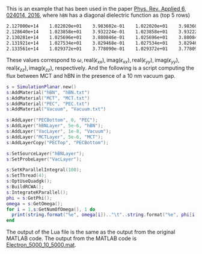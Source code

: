 This is an example that has been used in the paper [Phys. Rev. Applied 6, 024014, 2016](https://journals.aps.org/prapplied/abstract/10.1103/PhysRevApplied.6.024014), where `hBN` has a diagonal dielectric function as (top $5$ rows)
```tex
2.127000e+14	1.022020e+01	3.983602e-01	1.022020e+01	3.983602e-01	4.251609e+00	3.151862e-01
2.128640e+14	1.023858e+01	3.932224e-01	1.023858e+01	3.932224e-01	4.248610e+00	3.151862e-01
2.130281e+14	1.025696e+01	3.880846e-01	1.025696e+01	3.880846e-01	4.253492e+00	3.151862e-01
2.131921e+14	1.027534e+01	3.829468e-01	1.027534e+01	3.829468e-01	4.258538e+00	3.151862e-01
2.133561e+14	1.029372e+01	3.778090e-01	1.029372e+01	3.778090e-01	4.263583e+00	3.151862e-01
```
These values correspond to $\omega, \text{real}(\epsilon_{xx}), \text{imag}(\epsilon_{xx}), \text{real}(\epsilon_{yy}), \text{imag}(\epsilon_{yy}), \text{real}(\epsilon_{zz}), \text{imag}(\epsilon_{zz})$, respectively. And the following is a script computing the flux between MCT and hBN in the presence of a $10~\text{nm}$ vacuum gap.
```lua
s = SimulationPlanar.new()
s:AddMaterial("hBN", "hBN.txt")
s:AddMaterial("MCT", "MCT.txt")
s:AddMaterial("PEC", "PEC.txt")
s:AddMaterial("Vacuum", "Vacuum.txt")

s:AddLayer("PECBottom", 0, "PEC");
s:AddLayer("hBNLayer", 5e-6, "hBN");
s:AddLayer("VacLayer", 1e-8, "Vacuum");
s:AddLayer("MCTLayer", 5e-6, "MCT");
s:AddLayerCopy("PECTop", "PECBottom");

s:SetSourceLayer("hBNLayer");
s:SetProbeLayer("VacLayer");

s:SetKParallelIntegral(100);
s:SetThread(4);
s:OptUseQuadgk();
s:BuildRCWA();
s:IntegrateKParallel();
phi = s:GetPhi();
omega = s:GetOmega();
for i = 1,s:GetNumOfOmega(), 1 do
  print(string.format("%e", omega[i]).."\t"..string.format("%e", phi[i]));
end
```
The output of the Lua file is the same as the output from the original MATLAB code. The output from the MATLAB code is [Electron_5000_10_5000.mat](https://github.com/kfrancischen/MESH/tree/master/examples/PRApplied_6_024014_2016).